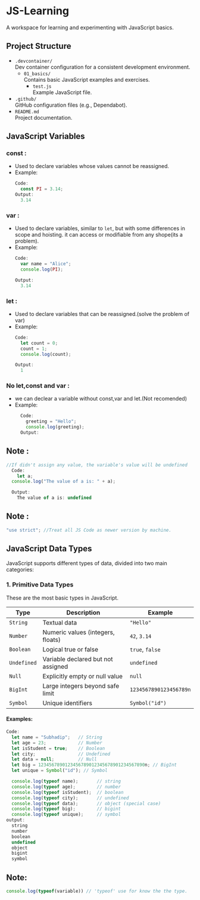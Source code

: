 # JS-Learning

A workspace for learning and experimenting with JavaScript basics.

## Project Structure

- `.devcontainer/`  
  Dev container configuration for a consistent development environment.
  - `01_basics/`  
    Contains basic JavaScript examples and exercises.
    - `test.js`  
      Example JavaScript file.
- `.github/`  
  GitHub configuration files (e.g., Dependabot).
- `README.md`  
  Project documentation.

## JavaScript Variables

  ### const :
  - Used to declare variables whose values cannot be reassigned.
  - Example:
    ```js
    Code:
      const PI = 3.14;
    Output:
      3.14
    ```


  ### var :
  - Used to declare variables, similar to `let`, but with some differences in scope and hoisting. it can access or modifiable from any shope(its a problem).
  - Example:
    ```js
    Code:
      var name = "Alice";
      console.log(PI);

    Output:
      3.14

    ```

  ### let :
  - Used to declare variables that can be reassigned.(solve the problem of var)
  - Example:
    ```js
    Code:
      let count = 0;
      count = 1;
      console.log(count);

    Output:
      1
    ```

  ### No let,const and var :
  - we can declear a variable without const,var and let.(Not recomended)
  - Example:
    ```js
      Code:
        greeting = "Hello";
        console.log(greeting);
      Output:
    ```

## Note :
  ```js
  //If didn't assign any value, the variable's value will be undefined
    Code:
      let a;
    console.log("The value of a is: " + a);

    Output:
      The value of a is: undefined
  ```
  
  
## Note :
  ```js
  "use strict"; //Treat all JS Code as newer version by machine.
  ```

## JavaScript Data Types 

JavaScript supports different types of data, divided into two main categories:

### 1. **Primitive Data Types**

These are the most basic types in JavaScript.

| Type       | Description                      | Example                  |
|------------|----------------------------------|--------------------------|
| `String`   | Textual data                     | `"Hello"`                |
| `Number`   | Numeric values (integers, floats)| `42`, `3.14`             |
| `Boolean`  | Logical true or false            | `true`, `false`          |
| `Undefined`| Variable declared but not assigned | `undefined`           |
| `Null`     | Explicitly empty or null value   | `null`                   |
| `BigInt`   | Large integers beyond safe limit | `1234567890123456789n`  |
| `Symbol`   | Unique identifiers               | `Symbol("id")`           |

#### Examples:

```js
Code:
  let name = "Subhadip";   // String
  let age = 23;            // Number
  let isStudent = true;    // Boolean
  let city;                // Undefined
  let data = null;         // Null
  let big = 1234567890123456789012345678901234567890n; // BigInt
  let unique = Symbol("id"); // Symbol

  console.log(typeof name);       // string
  console.log(typeof age);        // number
  console.log(typeof isStudent);  // boolean
  console.log(typeof city);       // undefined
  console.log(typeof data);       // object (special case)
  console.log(typeof big);        // bigint
  console.log(typeof unique);     // symbol
output:
  string
  number
  boolean
  undefined
  object
  bigint
  symbol
```
## Note:
  ```js
  console.log(typeof(variable)) // 'typeof' use for know the the type.
  ```